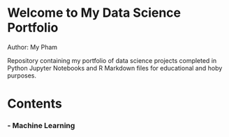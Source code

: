 # Welcome to My Data Science Portfolio
Author: My Pham

Repository containing my portfolio of data science projects completed in Python Jupyter Notebooks and R Markdown files for educational and hoby purposes.

# Contents
### - Machine Learning

